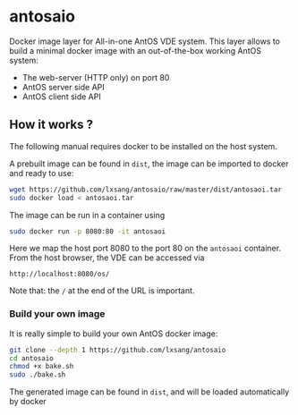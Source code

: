 # antosaio

Docker image layer for All-in-one AntOS VDE system.
This layer allows to build a minimal docker image with an
out-of-the-box working AntOS system:

- The web-server (HTTP only) on port 80
- AntOS server side API
- AntOS client side API

## How it works ?
The following manual requires docker to be installed on the host system.

A prebuilt image can be found in `dist`, the image can be imported
to docker and ready to use:

```sh
wget https://github.com/lxsang/antosaio/raw/master/dist/antosaoi.tar
sudo docker load < antosaoi.tar
```

The image can be run in a container using

```sh
sudo docker run -p 8080:80 -it antosaoi
```

Here we map the host port 8080 to the port 80 on the `antosaoi` container.
From the host browser, the VDE can be accessed via

```
http://localhost:8080/os/
```

Note that: the `/` at the end of the URL is important.

### Build your own image
It is really simple to build your own AntOS docker image:

```sh
git clone --depth 1 https://github.com/lxsang/antosaio
cd antosaio
chmod +x bake.sh
sudo ./bake.sh
```

The generated image can be found in `dist`, and will be loaded automatically by docker
